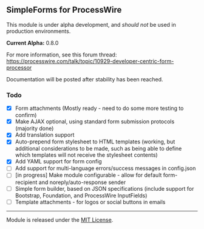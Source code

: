 ## SimpleForms for ProcessWire

This module is under alpha development, and *should not* be used in production environments.

**Current Alpha:** 0.8.0

For more information, see this forum thread: https://processwire.com/talk/topic/10929-developer-centric-form-processor

Documentation will be posted after stability has been reached.

### Todo

- [x] Form attachments (Mostly ready - need to do some more testing to confirm)
- [x] Make AJAX optional, using standard form submission protocols (majority done)
- [x] Add translation support
- [x] Auto-prepend form stylesheet to HTML templates (working, but additional considerations to be made, such as being able to define which templates will not receive the stylesheet contents)
- [x] Add YAML support for form config
- [ ] Add support for multi-language errors/success messages in config.json
- [ ] [in progress] Make module configurable - allow for default form-recipient and noreply/auto-response sender
- [ ] Simple form builder, based on JSON specifications (include support for Bootstrap, Foundation, and ProcessWire InputFields)
- [ ] Template attachments - for logos or social buttons in emails

---

Module is released under the [MIT License](LICENSE.md).